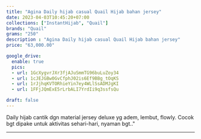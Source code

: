 ```yaml
---
title: "Agina Daily hijab casual Quail Hijab bahan jersey"
date: 2023-04-03T10:45:20+07:00
collections: ["InstantHijab", "Quail"]
brands: "Quail"
grams: "250"
description : "Agina Daily hijab casual Quail Hijab bahan jersey"
price: "63,000.00"

google_drive:
  enable: true
  pics:
  - url: 1GcXygvrJXr3fjAJuSmmTG96buLuZoy34
  - url: 1cJEJGBw0GvCfphJ02is6Ef9BBg_tOqKS
  - url: 1rJjhqKVTORhieYin7ey4WLlSsADMJgKI
  - url: 1FFjJQmExE5rLrbALI7YrdIi9q3ssfsQu

draft: false
---
```


Daily hijab cantik dgn material jersey deluxe yg adem, lembut, flowly. Cocok bgt dipake untuk aktivitas sehari-hari, nyaman bgt.."

-----------      
  
